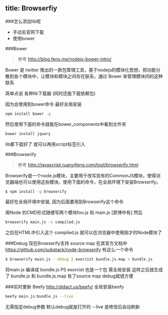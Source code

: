 title: Browserfiy
---
###怎么添加lib呢
- 手动去官网下载
- 使用bower

###Bower
>参考
>http://blog.fens.me/nodejs-bower-intro/


Bower 是 twitter 推出的一款包管理工具，基于nodejs的模块化思想，把功能分散到各个模块中，让模块和模块之间存在联系，通过 Bower 来管理模块间的这种联系

简单点说 各种lib下载器 (同时还能下载依赖包)

因为会使用到bower命令 最好全局安装

``` bash
npm install bower -g
```
然后使用下面的命令就能在bower_components中看到文件夹
``` bash
bower install jquery
```
lib都下载好了 就可以再用script标签引入

###Browserify
>参考
>http://javascript.ruanyifeng.com/tool/browserify.html


Browserify是一个node.js模块，主要用于改写现有的CommonJS模块，使得浏览器端也可以使用这些模块。使用下面的命令，在全局环境下安装Browserify。
``` bash
$ npm install -g browserify
```
最好在全局环境中安装,  因为后面要用到Browserify这个命令

用Node 的CMD形式随便写两个模块foo.js 和 main.js
[原博中有]  然后
``` bash
browserify main.js -o compiled.js
```
之后在HTML中引入这个 compiled.js 就可以在浏览器中使用刚才的Node模块了


###Debug
现在Browserify支持 source map
在其官方文档中 https://github.com/substack/node-browserify    有这么一个命令
``` bash
$ browserify main.js --debug | exorcist bundle.js.map > bundle.js
```
将main.js 编译成 bundle.js
PS exorcist  也是一个包  需全局安装
这样之后就生成了 bundle.js 和 bundle.js.map
有了source map debug就很方便

###实时更新 Beefy
http://didact.us/beefy/
全局安装beefy
``` bash
beefy main.js:bundle.js --live
```
无需指定debug参数 默认debug就是打开的
--live 是修改后自动刷新





